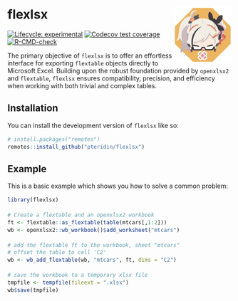 
<!-- README.md is generated from README.Rmd. Please edit that file -->

# flexlsx <img src="man/figures/logo.png" align="right" height="126"/>

<!-- badges: start -->

[![Lifecycle:
experimental](https://img.shields.io/badge/lifecycle-experimental-orange.svg)](https://lifecycle.r-lib.org/articles/stages.html#experimental)
[![Codecov test
coverage](https://codecov.io/gh/pteridin/flexlsx/branch/main/graph/badge.svg)](https://app.codecov.io/gh/pteridin/flexlsx?branch=main)
[![R-CMD-check](https://github.com/pteridin/flexlsx/actions/workflows/R-CMD-check.yaml/badge.svg)](https://github.com/pteridin/flexlsx/actions/workflows/R-CMD-check.yaml)
<!-- badges: end -->

The primary objective of `flexlsx` is to offer an effortless interface
for exporting `flextable` objects directly to Microsoft Excel. Building
upon the robust foundation provided by `openxlsx2` and `flextable`,
`flexlsx` ensures compatibility, precision, and efficiency when working
with both trivial and complex tables.

## Installation

You can install the development version of `flexlsx` like so:

``` r
# install.packages("remotes")
remotes::install_github("pteridin/flexlsx")
```

## Example

This is a basic example which shows you how to solve a common problem:

``` r
library(flexlsx)

# Create a flextable and an openxlsx2 workbook
ft <- flextable::as_flextable(table(mtcars[,1:2]))
wb <- openxlsx2::wb_workbook()$add_worksheet("mtcars")

# add the flextable ft to the workbook, sheet "mtcars"
# offset the table to cell 'C2'
wb <- wb_add_flextable(wb, "mtcars", ft, dims = "C2")

# save the workbook to a temporary xlsx file
tmpfile <- tempfile(fileext = ".xlsx")
wb$save(tmpfile)
```
